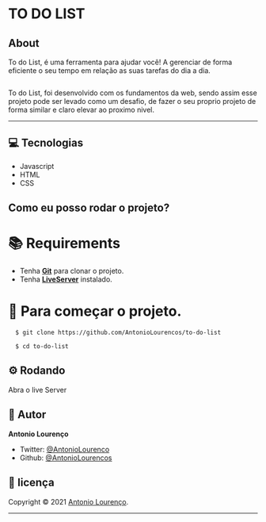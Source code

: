 # TO DO LIST

## About

<p>To do List, é uma ferramenta para ajudar você! A gerenciar de forma eficiente o seu tempo em relação as suas tarefas do dia a dia.</p>

<img src="https://i.imgur.com/8dwDf2Z.png" alt=""/>

<p>To do List, foi desenvolvido com os fundamentos da web, sendo  assim esse projeto pode ser levado como um desafio, de fazer o seu proprio projeto de forma similar e claro elevar ao proximo nivel.</p>

<hr />

## 💻 Tecnologias

- Javascript
- HTML
- CSS

## Como eu posso rodar o projeto?
 
# :books: Requirements
 - Tenha [**Git**](https://git-scm.com/) para clonar o projeto.
 - Tenha [**LiveServer**](https://marketplace.visualstudio.com/items?itemName=ritwickdey.LiveServer) instalado.

# :rocket: Para começar o projeto.
``` 
  $ git clone https://github.com/AntonioLourencos/to-do-list

  $ cd to-do-list
```
## :gear: Rodando

<p>Abra o live Server</p>

## 👤 Autor

**Antonio Lourenço**

- Twitter: [@AntonioLourenco](https://twitter.com/AntonioLourouco)
- Github: [@AntonioLourencos](https://github.com/AntonioLourencos)

## 📝 licença

Copyright © 2021 [Antonio Lourenço](https://github.com/AntonioLourencos).<br />

---